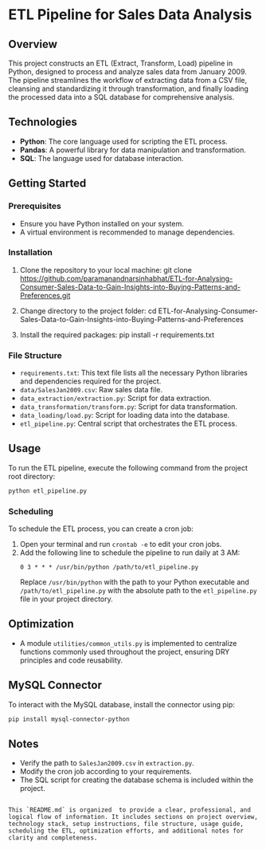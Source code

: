 
# ETL Pipeline for Sales Data Analysis

## Overview
This project constructs an ETL (Extract, Transform, Load) pipeline in Python, designed to process and analyze sales data from January 2009. The pipeline streamlines the workflow of extracting data from a CSV file, cleansing and standardizing it through transformation, and finally loading the processed data into a SQL database for comprehensive analysis.

## Technologies
- **Python**: The core language used for scripting the ETL process.
- **Pandas**: A powerful library for data manipulation and transformation.
- **SQL**: The language used for database interaction.

## Getting Started

### Prerequisites
- Ensure you have Python installed on your system.
- A virtual environment is recommended to manage dependencies.

### Installation
1. Clone the repository to your local machine:
   git clone https://github.com/paramanandnarsinhabhat/ETL-for-Analysing-Consumer-Sales-Data-to-Gain-Insights-into-Buying-Patterns-and-Preferences.git


2. Change directory to the project folder:
   cd ETL-for-Analysing-Consumer-Sales-Data-to-Gain-Insights-into-Buying-Patterns-and-Preferences


3. Install the required packages:
   pip install -r requirements.txt


### File Structure
- `requirements.txt`: This text file lists all the necessary Python libraries and dependencies required for the project.
- `data/SalesJan2009.csv`: Raw sales data file.
- `data_extraction/extraction.py`: Script for data extraction.
- `data_transformation/transform.py`: Script for data transformation.
- `data_loading/load.py`: Script for loading data into the database.
- `etl_pipeline.py`: Central script that orchestrates the ETL process.

## Usage
To run the ETL pipeline, execute the following command from the project root directory:
```bash
python etl_pipeline.py
```

### Scheduling
To schedule the ETL process, you can create a cron job:
1. Open your terminal and run `crontab -e` to edit your cron jobs.
2. Add the following line to schedule the pipeline to run daily at 3 AM:
   ```cron
   0 3 * * * /usr/bin/python /path/to/etl_pipeline.py
   ```
   Replace `/usr/bin/python` with the path to your Python executable and `/path/to/etl_pipeline.py` with the absolute path to the `etl_pipeline.py` file in your project directory.

## Optimization
- A module `utilities/common_utils.py` is implemented to centralize functions commonly used throughout the project, ensuring DRY principles and code reusability.

## MySQL Connector
To interact with the MySQL database, install the connector using pip:
```bash
pip install mysql-connector-python
```

## Notes
- Verify the path to `SalesJan2009.csv` in `extraction.py`.
- Modify the cron job according to your requirements.
- The SQL script for creating the database schema is included within the project.
```

This `README.md` is organized  to provide a clear, professional, and logical flow of information. It includes sections on project overview, technology stack, setup instructions, file structure, usage guide, scheduling the ETL, optimization efforts, and additional notes for clarity and completeness.
